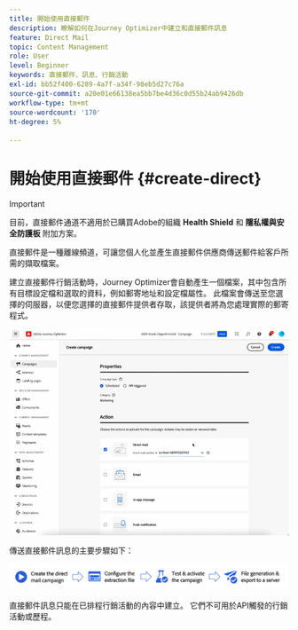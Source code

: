 ```yaml
---
title: 開始使用直接郵件
description: 瞭解如何在Journey Optimizer中建立和直接郵件訊息
feature: Direct Mail
topic: Content Management
role: User
level: Beginner
keywords: 直接郵件、訊息、行銷活動
exl-id: bb52f400-6289-4a7f-a34f-98eb5d27c76a
source-git-commit: a20e01e66138ea5bb7be4d36c0d55b24ab9426db
workflow-type: tm+mt
source-wordcount: '170'
ht-degree: 5%

---
```


# 開始使用直接郵件 {#create-direct}

>[!IMPORTANT]
>
>目前，直接郵件通道不適用於已購買Adobe的組織 **Health Shield** 和 **隱私權與安全防護板** 附加方案。

直接郵件是一種離線頻道，可讓您個人化並產生直接郵件供應商傳送郵件給客戶所需的擷取檔案。

建立直接郵件行銷活動時，Journey Optimizer會自動產生一個檔案，其中包含所有目標設定檔和選取的資料，例如郵寄地址和設定檔屬性。 此檔案會傳送至您選擇的伺服器，以便您選擇的直接郵件提供者存取，該提供者將為您處理實際的郵寄程式。

![](../rn/assets/do-not-localize/gif-dm.gif)


傳送直接郵件訊息的主要步驟如下：

![](assets/dm-creation-process.png)

直接郵件訊息只能在已排程行銷活動的內容中建立。 它們不可用於API觸發的行銷活動或歷程。
